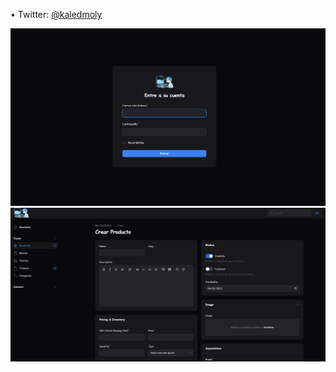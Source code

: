 
•	Twitter: [@kaledmoly](https://twitter.com/kaledmoly) <br>

![](https://github.com/kaledmolina/filamentphp/blob/main/login.png)
![](https://github.com/kaledmolina/filamentphp/blob/main/image.png)




